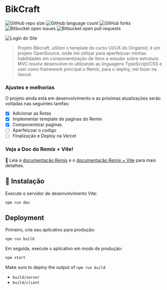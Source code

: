# BikCraft

![GitHub repo size](https://img.shields.io/github/repo-size/pinuya/Bikecraft?style=for-the-badge)
![GitHub language count](https://img.shields.io/github/languages/count/pinuya/Bikecraft?style=for-the-badge)
![GitHub forks](https://img.shields.io/github/forks/pinuya/Bikecraft?style=for-the-badge)
![Bitbucket open issues](https://img.shields.io/bitbucket/issues/pinuya/Bikecraft?style=for-the-badge)
![Bitbucket open pull requests](https://img.shields.io/bitbucket/pr-raw/pinuya/Bikecraft?style=for-the-badge)

<img src="/assets/bikcraft.png" alt="Login do Site"/>

> Projeto Bikcraft, utilizei o template do curso UI/UX do Origamid, é um projeto OpenSource, onde irei utilizar para aperfeiçoar minhas habilidades em componentização de itens e estudar sobre estrutura MVC resolvi desenvolve-lo utilizando as linguagens TypeScript/CSS e usei como framework principal o Remix, para o deploy, irei fazer na Vercel.

### Ajustes e melhorias

O projeto ainda está em desenvolvimento e as próximas atualizações serão voltadas nas seguintes tarefas:

- [x] Adicionar as Rotas
- [x] Implementar template de paginas do Remix
- [x] Componentizar paginas
- [ ] Aperfeiçoar o codigo
- [ ] Finalização e Deploy na Vercel

### Veja a Doc do Remix + Vite!

📖 Leia a [documentação Remix](https://remix.run/docs) e o [documentação Remix + Vite](https://remix.run/docs/en/main/future/vite) para mais detalhes.

## 🚀 Instalação

Execute o servidor de desenvolvimento Vite:

```shellscript
npm run dev
```

## Deployment

Primeiro, crie seu aplicativo para produção:

```sh
npm run build
```

Em seguida, execute o aplicativo em modo de produção:

```sh
npm start
```

Make sure to deploy the output of `npm run build`

- `build/server`
- `build/client`
